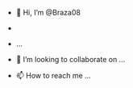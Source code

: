 - 👋 Hi, I’m @Braza08

- 

- ...
- 💞️ I’m looking to collaborate on ...
- 📫 How to reach me ...

<!---
Braza08/Braza08 is a ✨ special ✨ repository because its `README.md` (this file) appears on your GitHub profile.
You can click the Preview link to take a look at your changes.
--->
